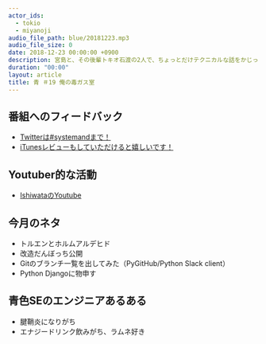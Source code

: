 ```yaml
---
actor_ids:
  - tokio
  - miyanoji
audio_file_path: blue/20181223.mp3
audio_file_size: 0
date: 2018-12-23 00:00:00 +0900
description: 宮島と、その後輩トキオ石渡の2人で、ちょっとだけテクニカルな話をかじっちゃおう！という趣旨で始めた、systemand.onlineのサブチャンネル青です。
duration: "00:00"
layout: article
title: 青 ＃19 俺の毒ガス室
---
```

## 番組へのフィードバック
* [Twitterは#systemandまで！](https://twitter.com/search?q=%23systemand)
* [iTunesレビューもしていただけると嬉しいです！](https://itunes.apple.com/jp/podcast/systemand-online/id1205168408?mt=2)

## Youtuber的な活動
* [IshiwataのYoutube](https://www.youtube.com/channel/UC0dN6GcdwpQA-WdSfI2tmZQ)

## 今月のネタ
* トルエンとホルムアルデヒド
* 改造だんぼっち公開
* Gitのブランチ一覧を出してみた（PyGitHub/Python Slack client）
* Python Djangoに物申す

## 青色SEのエンジニアあるある
* 腱鞘炎になりがち
* エナジードリンク飲みがち、ラムネ好き
